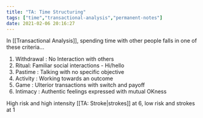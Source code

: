 ```yaml
---
title: "TA: Time Structuring"
tags: ["time","transactional-analysis","permanent-notes"]
date: 2021-02-06 20:16:27
---
```


In [[Transactional Analysis]], spending time with other people falls in one of these criteria...

1. Withdrawal : No Interaction with others
2. Ritual: Familiar social interactions - Hi/hello
3. Pastime : Talking with no specific objective
4. Activity : Working towards an outcome
5. Game : Ulterior transactions with switch and payoff
6. Intimacy : Authentic feelings expressed with mutual OKness

High risk and high intensity [[TA: Stroke|strokes]] at 6, low risk and strokes at 1

